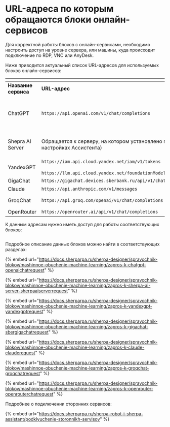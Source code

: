 # URL-адреса по которым обращаются блоки онлайн-сервисов

Для корректной работы блоков с онлайн-сервисами, необходимо настроить доступ на уровне сервера, или машины, куда происходит подключение по RDP, VNC или AnyDesk.&#x20;

Ниже приводится актуальный список URL-адресов для используемых блоков онлайн-сервисов:

<table data-header-hidden><thead><tr><th width="195"></th><th width="406"></th><th width="274"></th></tr></thead><tbody><tr><td><strong>Название сервиса</strong></td><td><strong>URL-адрес</strong> </td><td><strong>Примечания</strong> </td></tr><tr><td>ChatGPT</td><td><code>https://api.openai.com/v1/chat/completions</code></td><td><p>Доступ по умолчанию:</p><p><code>https://sherpa.wiregeo.com</code><br><br></p></td></tr><tr><td>Shepra AI Server </td><td>Обращается к серверу, на котором установлено приложение (в настройках Ассистента)</td><td>Адрес зависит от локальной установки, как правило, это внутренний IP или доменное имя</td></tr><tr><td>YandexGPT</td><td><code>https://iam.api.cloud.yandex.net/iam/v1/tokens</code><br><br><code>https://llm.api.cloud.yandex.net/foundationModels/v1/completion</code></td><td><br></td></tr><tr><td>GigaChat </td><td><code>https://gigachat.devices.sberbank.ru/api/v1/chat/completions</code></td><td><br></td></tr><tr><td>Claude</td><td><code>https://api.anthropic.com/v1/messages</code></td><td><br></td></tr><tr><td>GroqChat</td><td><code>https://api.groq.com/openai/v1/chat/completions</code></td><td><br><br></td></tr><tr><td>OpenRouter</td><td><code>https://openrouter.ai/api/v1/chat/completions</code></td><td><br></td></tr></tbody></table>

К данным адресам нужно иметь доступ для работы соответствующих блоков:

<figure><img src="https://lh7-rt.googleusercontent.com/docsz/AD_4nXf3P0Z_ONengwPdrtZDauJ1m9lKsMI5hGKR5wCf9ZkHQaa3zkZW5tk0SxaFzW7PfDIuCVRqB_XUD5efGQZaeHTolvhDW3FlTdywEIN_KC4v4Ko-_I_sgSZesy-FqFTPhMqT4Uhtvw?key=c-kfAEp7VBchDYgccZTyJA" alt=""><figcaption></figcaption></figure>

Подробное описание данных блоков можно найти в соответствующих разделах:

{% embed url="https://docs.sherparpa.ru/sherpa-designer/spravochnik-blokov/mashinnoe-obuchenie-machine-learning/zapros-k-chatgpt-openaichatrequest" %}

{% embed url="https://docs.sherparpa.ru/sherpa-designer/spravochnik-blokov/mashinnoe-obuchenie-machine-learning/zapros-k-sherpa-ai-server-sherpaaiserverrequest" %}

{% embed url="https://docs.sherparpa.ru/sherpa-designer/spravochnik-blokov/mashinnoe-obuchenie-machine-learning/zapros-k-yandexgpt-yandexgptrequest" %}

{% embed url="https://docs.sherparpa.ru/sherpa-designer/spravochnik-blokov/mashinnoe-obuchenie-machine-learning/zapros-k-gigachat-sbergigachatrequest" %}

{% embed url="https://docs.sherparpa.ru/sherpa-designer/spravochnik-blokov/mashinnoe-obuchenie-machine-learning/zapros-k-claude-clauderequest" %}

{% embed url="https://docs.sherparpa.ru/sherpa-designer/spravochnik-blokov/mashinnoe-obuchenie-machine-learning/zapros-k-groqchat-groqchatrequest" %}

{% embed url="https://docs.sherparpa.ru/sherpa-designer/spravochnik-blokov/mashinnoe-obuchenie-machine-learning/zapros-k-openrouter-openrouterchatrequest" %}

Подробнее о подключении сторонних сервисов:

{% embed url="https://docs.sherparpa.ru/sherpa-robot-i-sherpa-assistant/podklyuchenie-storonnikh-servisov" %}
